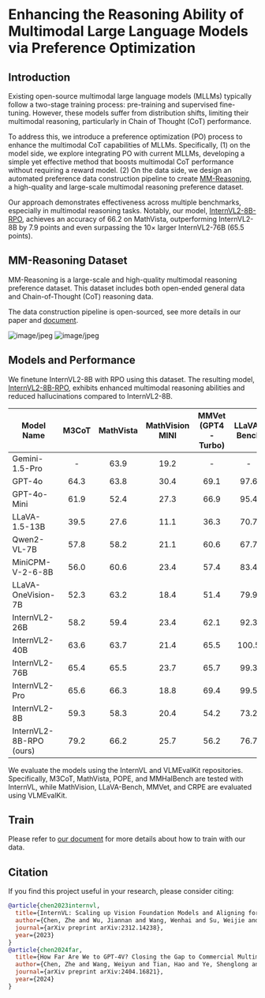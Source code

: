# Enhancing the Reasoning Ability of Multimodal Large Language Models via Preference Optimization

## Introduction

Existing open-source multimodal large language models (MLLMs) typically follow a two-stage training process: pre-training and supervised fine-tuning. However, these models suffer from distribution shifts, limiting their multimodal reasoning, particularly in Chain of Thought (CoT) performance.

To address this, we introduce a preference optimization (PO) process to enhance the multimodal CoT capabilities of MLLMs.
Specifically, (1) on the model side, we explore integrating PO with current MLLMs, developing a simple yet effective method that boosts multimodal CoT performance without requiring a reward model. 
(2) On the data side, we design an automated preference data construction pipeline to create [MM-Reasoning](https://huggingface.co/datasets/OpenGVLab/MM-Reasoning), a high-quality and large-scale multimodal reasoning preference dataset.

Our approach demonstrates effectiveness across multiple benchmarks, especially in multimodal reasoning tasks.
Notably, our model, [InternVL2-8B-RPO](https://huggingface.co/OpenGVLab/InternVL2-8B), achieves an accuracy of 66.2 on MathVista, outperforming InternVL2-8B by 7.9 points and even surpassing the 10$\times$ larger InternVL2-76B (65.5 points).

## MM-Reasoning Dataset

MM-Reasoning is a large-scale and high-quality multimodal reasoning preference dataset. This dataset includes both open-ended general data and Chain-of-Thought (CoT) reasoning data.

The data construction pipeline is open-sourced, see more details in our paper and [document](https://internvl.readthedocs.io/en/latest/internvl2.0/preference_optimization.html#generate-additional-preference-data).

![image/jpeg](https://cdn-uploads.huggingface.co/production/uploads/619507e7b74b6c591f794340/vzRa4RfzuerxrFNdj8sIp.jpeg)
![image/jpeg](https://cdn-uploads.huggingface.co/production/uploads/619507e7b74b6c591f794340/PMt4bVowh01nL9MlJk_pp.jpeg)


## Models and Performance

We finetune InternVL2-8B with RPO using this dataset.
The resulting model, [InternVL2-8B-RPO](https://huggingface.co/OpenGVLab/InternVL2-8B-RPO), exhibits enhanced multimodal reasoning abilities and reduced hallucinations compared to InternVL2-8B.

| Model Name              | M3CoT | MathVista | MathVision MINI | MMVet (GPT4-Turbo) | LLaVA-Bench | POPE  | CRPE  | MMHalBench |
| ----------------------- | :---: | :-------: | :-------------: | :----------------: | :---------: | :---: | :---: | :--------: |
| Gemini-1.5-Pro          |   -   |   63.9    |      19.2       |         -          |      -      |   -   |   -   |     -      |
| GPT-4o                  | 64.3  |   63.8    |      30.4       |        69.1        |    97.6     | 86.9  | 76.6  |    4.0     |
| GPT-4o-Mini             | 61.9  |   52.4    |      27.3       |        66.9        |    95.4     | 85.1  | 73.1  |    3.6     |
| LLaVA-1.5-13B           | 39.5  |   27.6    |      11.1       |        36.3        |    70.7     | 85.9  | 55.6  |    2.4     |
| Qwen2-VL-7B             | 57.8  |   58.2    |      21.1       |        60.6        |    67.7     | 88.1  | 74.4  |    3.4     |
| MiniCPM-V-2-6-8B        | 56.0  |   60.6    |      23.4       |        57.4        |    83.4     | 87.3  | 75.2  |    3.6     |
| LLaVA-OneVision-7B      | 52.3  |   63.2    |      18.4       |        51.4        |    79.9     | 88.4  | 73.7  |    3.1     |
| InternVL2-26B           | 58.2  |   59.4    |      23.4       |        62.1        |    92.3     | 88.0  | 75.6  |    3.7     |
| InternVL2-40B           | 63.6  |   63.7    |      21.4       |        65.5        |    100.5    | 88.4  | 77.3  |    3.9     |
| InternVL2-76B           | 65.4  |   65.5    |      23.7       |        65.7        |    99.3     | 89.0  | 77.8  |    3.8     |
| InternVL2-Pro           | 65.6  |   66.3    |      18.8       |        69.4        |    99.5     | 88.2  | 77.6  |    3.7     |
| InternVL2-8B            | 59.3  |   58.3    |      20.4       |        54.2        |    73.2     | 86.9  | 75.5  |    3.3     |
| InternVL2-8B-RPO (ours) | 79.2  |   66.2    |      25.7       |        56.2        |    76.7     | 88.1  | 75.4  |    3.5     |

We evaluate the models using the InternVL and VLMEvalKit repositories. Specifically, M3CoT, MathVista, POPE, and MMHalBench are tested with InternVL, while MathVision, LLaVA-Bench, MMVet, and CRPE are evaluated using VLMEvalKit.

## Train

Please refer to [our document](https://internvl.readthedocs.io/en/latest/internvl2.0/preference_optimization.html) for more details about how to train with our data.

## Citation
If you find this project useful in your research, please consider citing:

```BibTeX
@article{chen2023internvl,
  title={InternVL: Scaling up Vision Foundation Models and Aligning for Generic Visual-Linguistic Tasks},
  author={Chen, Zhe and Wu, Jiannan and Wang, Wenhai and Su, Weijie and Chen, Guo and Xing, Sen and Zhong, Muyan and Zhang, Qinglong and Zhu, Xizhou and Lu, Lewei and Li, Bin and Luo, Ping and Lu, Tong and Qiao, Yu and Dai, Jifeng},
  journal={arXiv preprint arXiv:2312.14238},
  year={2023}
}
@article{chen2024far,
  title={How Far Are We to GPT-4V? Closing the Gap to Commercial Multimodal Models with Open-Source Suites},
  author={Chen, Zhe and Wang, Weiyun and Tian, Hao and Ye, Shenglong and Gao, Zhangwei and Cui, Erfei and Tong, Wenwen and Hu, Kongzhi and Luo, Jiapeng and Ma, Zheng and others},
  journal={arXiv preprint arXiv:2404.16821},
  year={2024}
}
```
